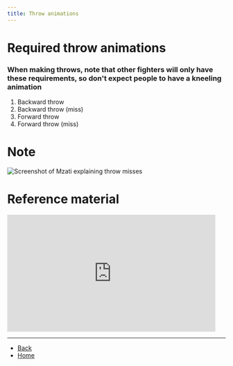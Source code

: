 ```yaml
---
title: Throw animations
---
```

<!-- ## ⚠️ Any clickable hyperlinks have additional important information -->

# Required throw animations

### When making throws, note that other fighters will only have these requirements, so don't expect people to have a kneeling animation

<ol>
  <li>Backward throw</li> <!-- <a href="./throws/throw-bwd"> </a> -->
  <li>Backward throw (miss)</li> <!-- <a href="./throws/throw-bwd-miss"> </a> -->
  <li>Forward throw</li> <!-- <a href="./throws/throw-fwd"> </a> -->
  <li>Forward throw (miss)</li> <!-- <a href="./throws/throw-fwd-miss"> </a> -->
</ol>

# Note
![Screenshot of Mzati explaining throw misses](https://sncommunity.github.io/req/assets/images/throw-miss-explain.png)

# Reference material

<iframe width="480" height="270" src="https://www.youtube.com/embed/UXNzHA2fDTI" frameborder="0" allow="accelerometer; autoplay; clipboard-write; encrypted-media; gyroscope; picture-in-picture" allowfullscreen></iframe>

---

- [Back](./sprites)
- [Home](../)
